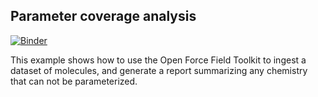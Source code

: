 ## Parameter coverage analysis

[![Binder](https://mybinder.org/badge_logo.svg)](https://mybinder.org/v2/gh/openforcefield/openff-toolkit/d129d0c1f3399aa3e2611443210fce526bc62dd6)

This example shows how to use the Open Force Field Toolkit to ingest a dataset of molecules, and generate a report summarizing any chemistry that can not be parameterized.
